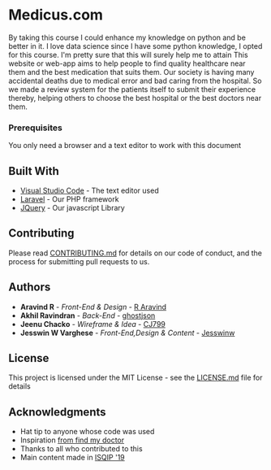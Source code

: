 # Medicus.com
By taking this course I could enhance my knowledge on python and be better in it. I love data science since I have some python knowledge, I opted for this course. I'm pretty sure that this will surely help me to attain 
This website or web-app aims to help people to find quality healthcare near them and the best medication that suits them. Our society is having many accidental deaths due to medical error and bad caring from the hospital. So we made a review system for the patients itself to submit their experience thereby, helping others to choose the best hospital or the best doctors near them. 

### Prerequisites

You only need a browser and a text editor to work with this document

## Built With

* [Visual Studio Code](https://code.visualstudio.com/) - The text editor used
* [Laravel](https://laravel.com/) - Our PHP framework
* [JQuery](https://jquery.com/) - Our javascript Library

## Contributing

Please read [CONTRIBUTING.md](https://gist.github.com/PurpleBooth/b24679402957c63ec426) for details on our code of conduct, and the process for submitting pull requests to us.

## Authors

* **Aravind R** - *Front-End & Design* - [R Aravind](https://github.com/R-Aravind)
* **Akhil Ravindran** - *Back-End* - [ghostjson](https://github.com/ghostjson)
* **Jeenu Chacko** - *Wireframe & Idea* - [CJ799](https://github.com/CJ799)
* **Jesswin W Varghese** - *Front-End,Design & Content* - [Jesswinw](https://github.com/Jesswinw)

## License

This project is licensed under the MIT License - see the [LICENSE.md](LICENSE.md) file for details

## Acknowledgments

* Hat tip to anyone whose code was used
* Inspiration [from find my doctor](https://www.findmydoctor.pk/)
* Thanks to all who contributed to this
* Main content made in [ISQIP '19](https://isqip.cecieee.org/)

